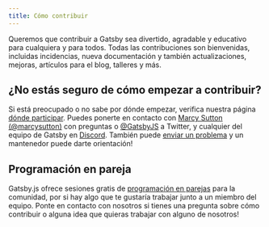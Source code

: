 ```yaml
---
title: Cómo contribuir
---
```


Queremos que contribuir a Gatsby sea divertido, agradable y educativo para cualquiera y para todos. Todas las contribuciones son bienvenidas, incluidas incidencias, nueva documentación y también actualizaciones, mejoras, artículos para el blog, talleres y más.

## ¿No estás seguro de cómo empezar a contribuir?

Si está preocupado o no sabe por dónde empezar, verifica nuestra página [dónde participar](/contributing/where-to-participate/). Puedes ponerte en contacto con [Marcy Sutton (@marcysutton)](https://twitter.com/marcysutton) con preguntas o [@GatsbyJS](https://twitter.com/gatsbyjs) a Twitter, y cualquier del equipo de Gatsby en [Discord](https://gatsby.dev/discord). También puede [enviar un problema](/contributing/how-to-file-an-issue/) y un mantenedor puede darte orientación!

## Programación en pareja

Gatsby.js ofrece sesiones gratis de [programación en parejas](/contributing/pair-programming/) para la comunidad, por si hay algo que te gustaría trabajar junto a un miembro del equipo. Ponte en contacto con nosotros si tienes una pregunta sobre cómo contribuir o alguna idea que quieras trabajar con alguno de nosotros!

<GuideList slug={props.slug} />
